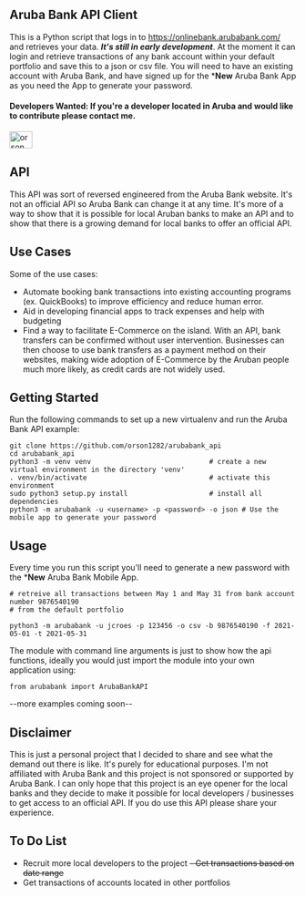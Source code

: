 ## Aruba Bank API Client

This is a Python script that logs in to https://onlinebank.arubabank.com/ and retrieves your data.
__*It's still in early development*__. At the moment it can login and retrieve transactions of any bank account within your default portfolio and save this to a json or csv file. You will need to have an existing account with Aruba Bank, and have signed up for the ***New** Aruba Bank App as you need the App to generate your password.


#### Developers Wanted: If you're a developer located in Aruba and would like to contribute please contact me.
<a href="https://www.twitter.com/orson_297" target="_blank"><img src="https://raw.githubusercontent.com/rahuldkjain/github-profile-readme-generator/master/src/images/icons/Social/twitter.svg" alt="orson_297" height="30" width="40"></a>


## API

This API was sort of reversed engineered from the Aruba Bank website. It's not an official API so Aruba Bank can change it at any time. It's more of a way to show that it is possible for local Aruban banks to make an API and to show that there is a growing demand for local banks to offer an official API.


## Use Cases

Some of the use cases:
- Automate booking bank transactions into existing accounting programs (ex. QuickBooks) to improve efficiency and reduce human error.
- Aid in developing financial apps to track expenses and help with budgeting
- Find a way to facilitate E-Commerce on the island. With an API, bank transfers can be confirmed without user intervention.
Businesses can then choose to use bank transfers as a payment method on their websites,
making wide adoption of E-Commerce by the Aruban people much more likely, as credit cards are not widely used.


## Getting Started

Run the following commands to set up a new virtualenv and run the Aruba Bank API example:

    git clone https://github.com/orson1282/arubabank_api
    cd arubabank_api
    python3 -m venv venv                             # create a new virtual environment in the directory 'venv'
    . venv/bin/activate                              # activate this environment
    sudo python3 setup.py install                    # install all dependencies
    python3 -m arubabank -u <username> -p <password> -o json # Use the mobile app to generate your password


## Usage

Every time you run this script you'll need to generate a new password with the ***New** Aruba Bank Mobile App.

    # retreive all transactions between May 1 and May 31 from bank account number 9876540190
    # from the default portfolio

    python3 -m arubabank -u jcroes -p 123456 -o csv -b 9876540190 -f 2021-05-01 -t 2021-05-31

The module with command line arguments is just to show how the api functions, ideally you would just import the module into your own application using:

    from arubabank import ArubaBankAPI

--more examples coming soon--


## Disclaimer

This is just a personal project that I decided to share and see what the demand out there is like. It's purely for educational purposes. I'm not affiliated with Aruba Bank and this project is not sponsored or supported by Aruba Bank. I can only hope that this project is an eye opener for the local banks and they decide to make it possible for local developers / businesses to get access to an official API. If you do use this API please share your experience.


## To Do List

- Recruit more local developers to the project
~~- Get transactions based on date range~~
- Get transactions of accounts located in other portfolios
